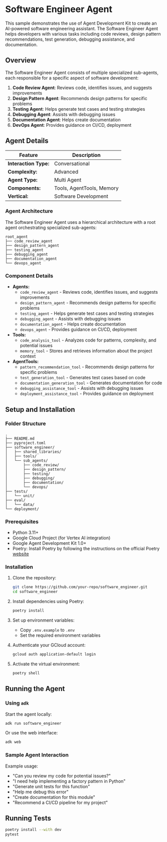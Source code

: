 # Software Engineer Agent

This sample demonstrates the use of Agent Development Kit to create an AI-powered software engineering assistant. The Software Engineer Agent helps developers with various tasks including code reviews, design pattern recommendations, test generation, debugging assistance, and documentation.

## Overview

The Software Engineer Agent consists of multiple specialized sub-agents, each responsible for a specific aspect of software development:

1. **Code Review Agent**: Reviews code, identifies issues, and suggests improvements
2. **Design Pattern Agent**: Recommends design patterns for specific problems
3. **Testing Agent**: Helps generate test cases and testing strategies
4. **Debugging Agent**: Assists with debugging issues
5. **Documentation Agent**: Helps create documentation
6. **DevOps Agent**: Provides guidance on CI/CD, deployment

## Agent Details

| Feature | Description |
| --- | --- |
| **Interaction Type:** | Conversational |
| **Complexity:**  | Advanced |
| **Agent Type:**  | Multi Agent |
| **Components:**  | Tools, AgentTools, Memory |
| **Vertical:**  | Software Development |

### Agent Architecture

The Software Engineer Agent uses a hierarchical architecture with a root agent orchestrating specialized sub-agents:

```
root_agent
├── code_review_agent
├── design_pattern_agent
├── testing_agent
├── debugging_agent
├── documentation_agent
└── devops_agent
```

### Component Details

* **Agents:**
  * `code_review_agent` - Reviews code, identifies issues, and suggests improvements
  * `design_pattern_agent` - Recommends design patterns for specific problems
  * `testing_agent` - Helps generate test cases and testing strategies
  * `debugging_agent` - Assists with debugging issues
  * `documentation_agent` - Helps create documentation
  * `devops_agent` - Provides guidance on CI/CD, deployment
* **Tools:**
  * `code_analysis_tool` - Analyzes code for patterns, complexity, and potential issues
  * `memory_tool` - Stores and retrieves information about the project context
* **AgentTools:**
  * `pattern_recommendation_tool` - Recommends design patterns for specific problems
  * `test_generation_tool` - Generates test cases based on code
  * `documentation_generation_tool` - Generates documentation for code
  * `debugging_assistance_tool` - Assists with debugging issues
  * `deployment_assistance_tool` - Provides guidance on deployment

## Setup and Installation

### Folder Structure
```
.
├── README.md
├── pyproject.toml
├── software_engineer/
│   ├── shared_libraries/
│   ├── tools/
│   └── sub_agents/
│       ├── code_review/
│       ├── design_pattern/
│       ├── testing/
│       ├── debugging/
│       ├── documentation/
│       └── devops/
├── tests/
│   └── unit/
├── eval/
│   └── data/
└── deployment/
```

### Prerequisites

- Python 3.11+
- Google Cloud Project (for Vertex AI integration)
- Google Agent Development Kit 1.0+
- Poetry: Install Poetry by following the instructions on the official Poetry [website](https://python-poetry.org/docs/)

### Installation

1. Clone the repository:
   ```bash
   git clone https://github.com/your-repo/software_engineer.git
   cd software_engineer
   ```

2. Install dependencies using Poetry:
   ```bash
   poetry install
   ```

3. Set up environment variables:
   - Copy `.env.example` to `.env`
   - Set the required environment variables

4. Authenticate your GCloud account:
   ```bash
   gcloud auth application-default login
   ```

5. Activate the virtual environment:
   ```bash
   poetry shell
   ```

## Running the Agent

### Using `adk`

Start the agent locally:

```bash
adk run software_engineer
```

Or use the web interface:

```bash
adk web
```

### Sample Agent Interaction

Example usage:
- "Can you review my code for potential issues?"
- "I need help implementing a factory pattern in Python"
- "Generate unit tests for this function"
- "Help me debug this error"
- "Create documentation for this module"
- "Recommend a CI/CD pipeline for my project"

## Running Tests

```bash
poetry install --with dev
pytest
``` 